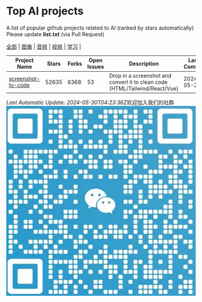 # Top AI projects
A list of popular github projects related to AI (ranked by stars automatically)
Please update **list.txt** (via Pull Request)

<a href="./README.md">全部</a> |   <a href="./READMEpicture.md">图像</a> |   <a href="./READMEaudio.md">音频</a> | <a href="./READMEvideo.md">视频</a> | <a href="./READMElearn.md">学习</a> | 

| Project Name | Stars | Forks | Open Issues | Description | Last Commit |
| ------------ | ----- | ----- | ----------- | ----------- | ----------- |
| [screenshot-to-code](https://github.com/abi/screenshot-to-code) | 52635 | 6368 | 53 | Drop in a screenshot and convert it to clean code (HTML/Tailwind/React/Vue) | 2024-05-29 |

*Last Automatic Update: 2024-05-30T04:23:36Z*欢迎加入我们的社群 ![](https://raw.githubusercontent.com/mouuii/picture/master/weichat.jpg) 